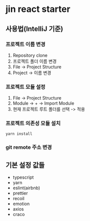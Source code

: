 # jin react starter

## 사용법(IntelliJ 기준)

### 프로젝트 이름 변경
1. Repository clone
2. 프로젝트 폴더 이름 변경
3. File -> Project Structure
4. Project -> 이름 변경

### 프로젝트 모듈 설정
1. File -> Project Structure
2. Module -> + -> Import Module
3. 현재 프로젝트 루트 폴더를 선택 -> 적용

### 프로젝트 의존성 모듈 설치
```shell
yarn install
```

### git remote 주소 변경

## 기본 설정 값들
- typescript
- yarn
- eslint(airbnb)
- prettier
- recoil
- emotion
- axios
- craco